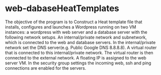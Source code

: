 # web-dabaseHeatTemplates
The objective of the program is to Construct a Heat template file that installs, configures and launches a Wordpress running on two VM instances: a wordpress with web server and a database server with the following network setups.
An internal/private network and subnetwork, which is connected to the web and database servers.
In the internal/private network set the DNS server(e.g. Public Google DNS 8.8.8.8).
A virtual router that is connected to this internal/private network.
The virtual router is then connected to the external network.
A floating IP is assigned to the web server VM.
In the security group settings the incoming web, ssh and ping connections are enabled for the servers.

